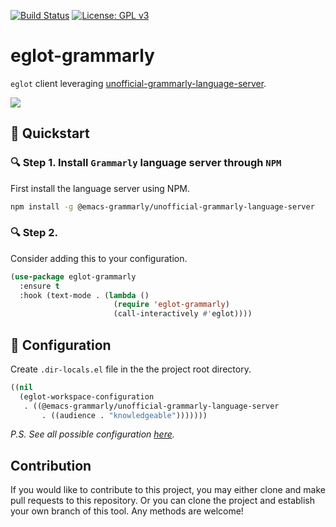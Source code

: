 [![Build Status](https://travis-ci.com/emacs-grammarly/eglot-grammarly.svg?branch=master)](https://travis-ci.com/emacs-grammarly/eglot-grammarly)
[![License: GPL v3](https://img.shields.io/badge/License-GPL%20v3-blue.svg)](https://www.gnu.org/licenses/gpl-3.0)

# eglot-grammarly

`eglot` client leveraging [unofficial-grammarly-language-server](https://github.com/znck/grammarly).

![](./etc/screenshot.png)

## :floppy_disk: Quickstart

### :mag: Step 1. Install `Grammarly` language server through `NPM`

First install the language server using NPM.

```sh
npm install -g @emacs-grammarly/unofficial-grammarly-language-server
```

### :mag: Step 2.

Consider adding this to your configuration.

```el
(use-package eglot-grammarly
  :ensure t
  :hook (text-mode . (lambda ()
                       (require 'eglot-grammarly)
                       (call-interactively #'eglot))))
```

## :wrench: Configuration

Create `.dir-locals.el` file in the the project root directory.

```el
((nil
  (eglot-workspace-configuration
   . ((@emacs-grammarly/unofficial-grammarly-language-server
       . ((audience . "knowledgeable")))))))
```

*P.S. See all possible configuration [here](https://github.com/znck/grammarly#extension-settings).*

## Contribution

If you would like to contribute to this project, you may either
clone and make pull requests to this repository. Or you can
clone the project and establish your own branch of this tool.
Any methods are welcome!
